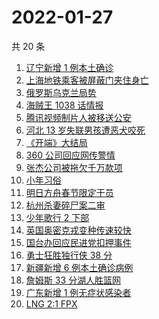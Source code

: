 # 2022-01-27

共 20 条

<!-- BEGIN ZHIHUSEARCH -->
<!-- 最后更新时间 Thu Jan 27 2022 08:32:00 GMT+0800 (China Standard Time) -->
1. [辽宁新增 1 例本土确诊](https://www.zhihu.com/search?q=辽宁新增)
1. [上海地铁乘客被屏蔽门夹住身亡](https://www.zhihu.com/search?q=上海地铁)
1. [俄罗斯乌克兰局势](https://www.zhihu.com/search?q=俄罗斯乌克兰)
1. [海贼王 1038 话情报](https://www.zhihu.com/search?q=海贼王)
1. [腾讯视频制片人被移送公安](https://www.zhihu.com/search?q=腾讯视频制片人)
1. [河北 13 岁失联男孩遭恶犬咬死](https://www.zhihu.com/search?q=河北失联男孩)
1. [《开端》大结局](https://www.zhihu.com/search?q=开端大结局)
1. [360 公司回应网传警情](https://www.zhihu.com/search?q=360)
1. [张杰公司被拖欠千万款项](https://www.zhihu.com/search?q=张杰公司)
1. [小年习俗](https://www.zhihu.com/search?q=小年)
1. [明日方舟春节限定干员](https://www.zhihu.com/search?q=明日方舟)
1. [杭州杀妻碎尸案二审](https://www.zhihu.com/search?q=杭州杀妻碎尸案)
1. [少年歌行 2 下部](https://www.zhihu.com/search?q=少年歌行)
1. [英国奥密克戎变种传速较快](https://www.zhihu.com/search?q=英国奥密克戎变种)
1. [国台办回应民进党扣押事件](https://www.zhihu.com/search?q=国台办)
1. [勇士狂胜独行侠 38 分](https://www.zhihu.com/search?q=勇士)
1. [新疆新增 6 例本土确诊病例](https://www.zhihu.com/search?q=新疆疫情)
1. [詹姆斯 33 分湖人胜篮网](https://www.zhihu.com/search?q=湖人)
1. [广东新增 1 例无症状感染者](https://www.zhihu.com/search?q=广东新增)
1. [LNG 2:1 FPX](https://www.zhihu.com/search?q=lng)
<!-- END ZHIHUSEARCH -->
